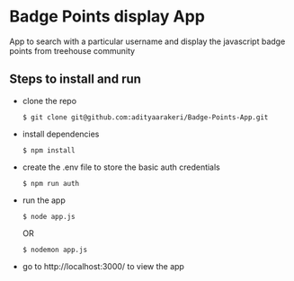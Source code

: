 # Badge Points display App

App to search with a particular username and display the javascript badge points from treehouse community

## Steps to install and run
- clone the repo

    ```$ git clone git@github.com:adityaarakeri/Badge-Points-App.git```

- install dependencies

    ```$ npm install ```

- create the .env file to store the basic auth credentials

    ```$ npm run auth```

- run the app

    ```$ node app.js```

    OR

    ```$ nodemon app.js```

- go to http://localhost:3000/ to view the app